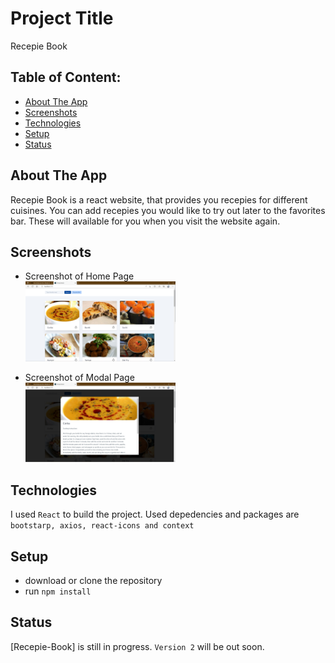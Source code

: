 # Project Title

Recepie Book

<!-- ## Demo link:
Access my site at [google.com](https://google.com) -->

## Table of Content:

- [About The App](#about-the-app)
- [Screenshots](#screenshots)
- [Technologies](#technologies)
- [Setup](#setup)
- [Status](#status)
  <!-- - [Approach](#approach) -->
  <!-- - [License](#license) -->

## About The App

Recepie Book is a react website, that provides you recepies for different cuisines. You can add recepies you would like to try out later to the favorites bar. These will available for you when you visit the website again.

## Screenshots

- Screenshot of Home Page
  \
   <img src="https://github.com/KirannVaka/recepie-book/blob/master/src/images/Screenshot%202022-10-14%20154625.jpg" width=50% height=50%>

- Screenshot of Modal Page
  \
  <img src="https://github.com/KirannVaka/recepie-book/blob/master/src/images/Screenshot%202022-10-14%20154723.jpg" width=50% height=50%>

## Technologies

I used `React` to build the project.
Used depedencies and packages are `bootstarp, axios, react-icons and context`

## Setup

- download or clone the repository
- run `npm install`

<!-- ## Approach
I adopted the `BEM` naming style for my css class names and ... -->

## Status

[Recepie-Book] is still in progress. `Version 2` will be out soon.
